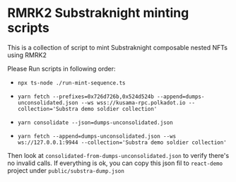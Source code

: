 # RMRK2 Substraknight minting scripts

This is a collection of script to mint Substraknight composable nested NFTs using RMRK2

Please Run scripts in following order:

- `npx ts-node ./run-mint-sequence.ts`
- `yarn fetch --prefixes=0x726d726b,0x524d524b --append=dumps-unconsolidated.json --ws wss://kusama-rpc.polkadot.io --collection='Substra demo soldier collection'`
- `yarn consolidate --json=dumps-unconsolidated.json`

- `yarn fetch --append=dumps-unconsolidated.json --ws ws://127.0.0.1:9944 --collection='Substra demo soldier collection'`

Then look at `consolidated-from-dumps-unconsolidated.json` to verify there's no invalid calls. If everything is ok, you can copy this json fil to `react-demo`
project under `public/substra-dump.json`
